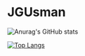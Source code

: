 # JGUsman
![Anurag's GitHub stats](https://github-readme-stats-git-masterrstaa-rickstaa.vercel.app/api?username=JGUsman007&&show_icons=true&theme=tokyonight)

[![Top Langs](https://github-readme-stats.vercel.app/api/top-langs/?username=JGUsman007&&layout=compact)](https://github.com/JGUsman007/JGUsman007)
